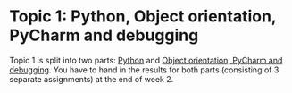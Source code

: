 # Topic 1: Python, Object orientation, PyCharm and debugging

Topic 1 is split into two parts: [Python](python-1.md) and
[Object orientation, PyCharm and debugging](python-2.md). You have
to hand in the results for both parts (consisting of 3 separate assignments)
at the end of week 2.